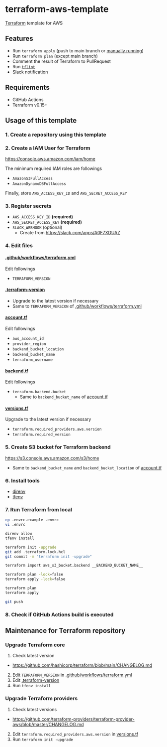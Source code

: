 # terraform-aws-template
[Terraform](https://www.terraform.io/) template for AWS

## Features
* Run `terraform apply` (push to main branch or [manually running](https://docs.github.com/en/free-pro-team@latest/actions/managing-workflow-runs/manually-running-a-workflow))
* Run `terraform plan` (except main branch)
* Comment the result of Terraform to PullRequest
* Run [`tflint`](https://github.com/terraform-linters/tflint)
* Slack notification

## Requirements
* GitHub Actions
* Terraform v0.15+

## Usage of this template
### 1. Create a repository using this template
### 2. Create a IAM User for Terraform
https://console.aws.amazon.com/iam/home

The minimum required IAM roles are followings

* `AmazonS3FullAccess`
* `AmazonDynamoDBFullAccess`

Finally, store `AWS_ACCESS_KEY_ID` and `AWS_SECRET_ACCESS_KEY`

### 3. Register secrets
* `AWS_ACCESS_KEY_ID` **(required)**
* `AWS_SECRET_ACCESS_KEY` **(required)**
* `SLACK_WEBHOOK` (optional)
    * Create from https://slack.com/apps/A0F7XDUAZ

### 4. Edit files
#### [.github/workflows/terraform.yml](.github/workflows/terraform.yml)
Edit followings

* `TERRAFORM_VERSION`

#### [.terraform-version](.terraform-version)
* Upgrade to the latest version if necessary
* Same to `TERRAFORM_VERSION` of [.github/workflows/terraform.yml](.github/workflows/terraform.yml)

#### [account.tf](account.tf)
Edit followings

* `aws_account_id`
* `provider_region`
* `backend_bucket_location`
* `backend_bucket_name`
* `terraform_username`

#### [backend.tf](backend.tf)
Edit followings

* `terraform.backend.bucket`
    * Same to `backend_bucket_name` of [account.tf](account.tf)

#### [versions.tf](versions.tf)
Upgrade to the latest version if necessary

* `terraform.required_providers.aws.version`
* `terraform.required_version`

### 5. Create S3 bucket for Terraform backend
https://s3.console.aws.amazon.com/s3/home

* Same to `backend_bucket_name` and `backend_bucket_location` of [account.tf](account.tf)

### 6. Install tools
* [direnv](https://github.com/direnv/direnv)
* [tfenv](https://github.com/tfutils/tfenv)

### 7. Run Terraform from local
```bash
cp .envrc.example .envrc
vi .envrc

direnv allow
tfenv install

terraform init -upgrade
git add .terraform.lock.hcl
git commit -m "terraform init -upgrade"

terraform import aws_s3_bucket.backend __BACKEND_BUCKET_NAME__

terraform plan -lock=false
terraform apply -lock=false

terraform plan
terraform apply

git push
```

### 8. Check if GitHub Actions build is executed

## Maintenance for Terraform repository
### Upgrade Terraform core
1. Check latest version
  * https://github.com/hashicorp/terraform/blob/main/CHANGELOG.md
2. Edit `TERRAFORM_VERSION` in [.github/workflows/terraform.yml](.github/workflows/terraform.yml)
3. Edit [.terraform-version](.terraform-version)
4. Run `tfenv install`

### Upgrade Terraform providers
1. Check latest versions
  * https://github.com/terraform-providers/terraform-provider-aws/blob/master/CHANGELOG.md
2. Edit `terraform.required_providers.aws.version` in [versions.tf](versions.tf)
3. Run `terraform init -upgrade`
